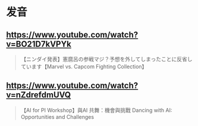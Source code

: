 # 发音

## https://www.youtube.com/watch?v=BO21D7kVPYk

> 【ニンダイ発表】憲麿呂の参戦マジ？予想を外してしまったことに反省しています【Marvel vs. Capcom Fighting Collection】 

## https://www.youtube.com/watch?v=nZdrefdmUVQ

> 【AI for PI Workshop】與AI 共舞：機會與挑戰 Dancing with AI: Opportunities and Challenges 

